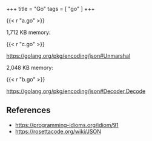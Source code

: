 +++
title = "Go"
tags = [ "go" ]
+++

{{< r "a.go" >}}

1,712 KB memory:

{{< r "c.go" >}}

<https://golang.org/pkg/encoding/json#Unmarshal>

2,048 KB memory:

{{< r "b.go" >}}

<https://golang.org/pkg/encoding/json#Decoder.Decode>

## References

- <https://programming-idioms.org/idiom/91>
- <https://rosettacode.org/wiki/JSON>
